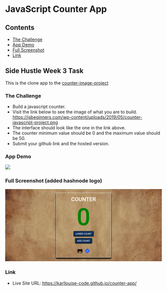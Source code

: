 # JavaScript Counter App

## Contents

- [The Challenge](#the-challenge)
- [App Demo](#app-demo)
- [Full Screenshot](#full-screenshot)
- [Link](#link)

## Side Hustle Week 3 Task

This is the clone app to the [counter-image-project](https://jsbeginners.com/wp-content/uploads/2019/05/counter-javascript-project.png)

### The Challenge

- Build a javascript counter.
- Visit the link below to see the image of what you are to build. <https://jsbeginners.com/wp-content/uploads/2019/05/counter-javascript-project.png>
- The interface should look like the one in the link above.
- The counter minimum value should be 0 and the maximum value should be 50.
- Submit your github link and the hosted version.

### App Demo

![](https://github.com/Karllouise-code/counter-app/blob/master/image/counter-app.gif)

### Full Screenshot (added hashnode logo)

![](https://github.com/Karllouise-code/counter-app/blob/master/image/counter-app.png)

### Link

- Live Site URL: <https://karllouise-code.github.io/counter-app/>
